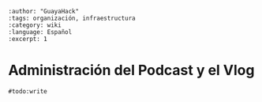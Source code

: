 ```{post} 2023-06-30
:author: "GuayaHack"
:tags: organización, infraestructura
:category: wiki
:language: Español
:excerpt: 1
```

# Administración del Podcast y el Vlog

`#todo:write`


